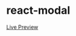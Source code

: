# react-modal

[Live Preview](https://apps.damirpristav.com/react-modal/)

<!-- [Blog Post](https://codingfromscratch.dev/) -->